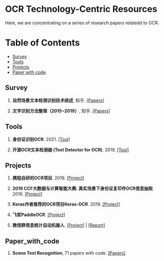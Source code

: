 # OCR Technology-Centric Resources 



Here, we are concentrating on a series of research papers relatedd to OCR.   


Table of Contents
=================

<!--   * [Datasets / Shared Tasks](#Datasets_Shared_Tasks) -->
  * [Survey](#Survey)
  * [Tools](#Tools)
  * [Projects](#Projects)  
  * [Paper with code](#Paper_with_code)



## Survey
1. **自然场景文本检测识别技术综述**, 知乎. [[Papers]](https://zhuanlan.zhihu.com/p/38655369)

2. **文字识别方法整理（2015\~2019）**, 知乎. [[Papers]](https://zhuanlan.zhihu.com/p/65707543)



## Tools
1. **身份证识别OCR**. 2021. [[Tool]](https://github.com/isee15/Card-Ocr)


2. **开源OCR文本检测器 (Text Detector for OCR)**. 2019. [[Tool]](https://github.com/qjadud1994/Text_Detector)



## Projects
1. **携程自研的OCR项目**. 2019.  [[Project]](https://github.com/ctripcorp/C-OCR)


2. **2019 CCF大数据与计算智能大赛: 真实场景下身份证复印件OCR信息抽取**. 2019.  [[Project]](https://github.com/Mingtzge/2019-CCF-BDCI-OCR-MCZJ-OCR-IdentificationIDElement)


3. **Keras作者推荐的OCR项目Keras-OCR**. 2019.  [[Project]](https://github.com/faustomorales/keras-ocr)


4. **飞浆PaddleOCR**.  [[Project]](https://github.com/PaddlePaddle/PaddleOCR)


5. **微信群信息统计自动机器人**. [[Project]](https://github.com/KW-Fudan/AntigenResultStatistics) | [[Report]](https://mp.weixin.qq.com/s/mxqzbqaoH2UMnn5GV1NF3g)



## Paper_with_code
1. **Scene Text Recognition**, 71 papers with code. [[Papers]](https://paperswithcode.com/task/scene-text-recognition)




<!-- [和AI结对编程！OpenAI与GitHub联手推出AI代码生成工具，比GPT-3更强大](https://mp.weixin.qq.com/s/6ZKdBPgv6pZ1aE4o0XRBig) -->
